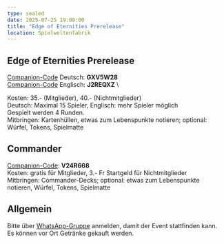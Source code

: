 ```yaml
---
type: sealed
date: 2025-07-25 19:00:00
title: "Edge of Eternities Prerelease"
location: Spielweltenfabrik
---
```

## Edge of Eternities Prerelease
[Companion-Code](/faq/#was-hat-es-mit-dem-companion-code-auf-sich) Deutsch: **GXV5W28** \
[Companion-Code](/faq/#was-hat-es-mit-dem-companion-code-auf-sich) Englisch: **J2REQXZ** \

Kosten: 35.- (Mitglieder), 40.- (Nichtmitglieder) \
Deutsch: Maximal 15 Spieler, Englisch: mehr Spieler möglich \
Gespielt werden 4 Runden. \
Mitbringen: Kartenhüllen, etwas zum Lebenspunkte notieren; optional: Würfel, Tokens, Spielmatte

## Commander
[Companion-Code](/faq/#was-hat-es-mit-dem-companion-code-auf-sich): **V24R668** \
Kosten: gratis für Mitglieder, 3.- Fr Startgeld für Nichtmitglieder \
Mitbringen: Commander-Decks; optional: etwas zum Lebenspunkte notieren, Würfel, Tokens, Spielmatte

## Allgemein
Bitte über [WhatsApp-Gruppe](https://chat.whatsapp.com/HQ7IINFrZB63esDNRqsIUw) anmelden, damit der Event stattfinden kann. \
Es können vor Ort Getränke gekauft werden.
